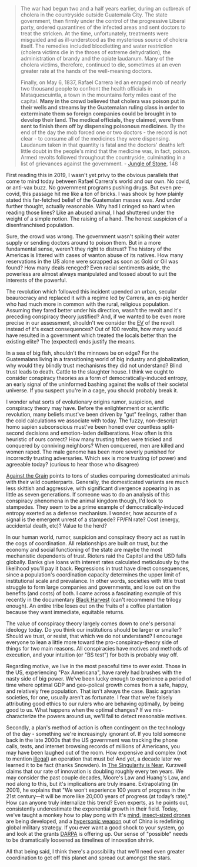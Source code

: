 > The war had begun two and a half years earlier, during an outbreak of cholera in the countryside outside Guatemala City. The state government, then firmly under the control of the progressive Liberal party, ordered quarantines of the infected areas and sent doctors to treat the stricken. At the time, unfortunately, treatments were misguided and as ill-understood as the mysterious source of cholera itself. The remedies included bloodletting and water restriction (cholera victims die in the throes of extreme dehydration), the administration of brandy and the opiate laudanum. Many of the cholera victims, therefore, continued to die, sometimes at an even greater rate at the hands of the well-meaning doctors.
>
> Finally, on May 6, 1837, Rafael Carrera led an enraged mob of nearly two thousand people to confront the health officials in Mataquescuintla, a town in the mountains forty miles east of the capital. **Many in the crowd believed that cholera was poison put in their wells and streams by the Guatemalan ruling class in order to exterminate them so foreign companies could be brought in to develop their land. The medical officials, they claimed, were then sent to finish them off by dispensing poisonous medicines.** By the end of the day the mob forced one or two doctors - the record is not clear - to consume all of the medicines they were dispensing. Laudanum taken in that quantity is fatal and the doctors' deaths left little doubt in the people's mind that the medicine was, in fact, poison. Armed revolts followed throughout the countryside, culminating in a list of grievances against the government. - [Jungle of Stone](https://www.bookpeople.com/book/9780062407405), 148

First reading this in 2019, I wasn't yet privy to the obvious parallels that come to mind today between Rafael Carrera's world and our own. No covid, or anti-vax buzz. No government programs pushing drugs. But even pre-covid, this passage hit me like a ton of bricks. I was shook by how plainly stated this far-fetched belief of the Guatemalan masses was. And under further thought, actually reasonable. Why had I cringed so hard when reading those lines? Like an abused animal, I had shuttered under the weight of a simple notion. The raising of a hand. The honest suspicion of a disenfranchised population.

Sure, the crowd was wrong. The government wasn't spiking their water supply or sending doctors around to poison them. But in a more fundamental sense, weren't they right to distrust? The history of the Americas is littered with cases of wanton abuse of its natives. How many reservations in the US alone were scrapped as soon as Gold or Oil was found? How many deals reneged? Even racial sentiments aside, the powerless are almost always manipulated and tossed about to suit the interests of the powerful.

The revolution which followed this incident upended an urban, secular beaurocracy and replaced it with a regime led by Carrera, an ex-pig herder who had much more in common with the rural, religious population. Assuming they fared better under his direction, wasn't the revolt and it's preceding conspiracy theory justified? And, if we wanted to be even more precise in our assessment, shouldn't we consider the [EV](https://www.investopedia.com/terms/e/expected-value.asp) of the revolt instead of it's exact consequences? Out of 100 revolts, how many would have resulted in a government which treated the locals better than the existing elite? The (expected) ends justify the means.

In a sea of big fish, shouldn't the minnows be on edge? For the Guatemalans living in a transitioning world of big industry and globalization, why would they blindly trust mechanisms they did not understand? Blind trust leads to death. Cattle to the slaughter house. I think we ought to consider conspiracy theories as a form of democratically-induced entropy, an early signal of the uninformed bashing against the walls of their societal universe. If you suspect you're in a cage, you should probably break it.

I wonder what sorts of evolutionary origins rumor, suspicion, and conspiracy theory may have. Before the enlightenment or scientific revolution, many beliefs must've been driven by "gut" feelings, rather than the cold calculations we associate with today. The fuzzy, non-descript homo sapien subconscious must've been honed over countless split-second decisions and emotion-laden deliberations. How often is this heuristic of ours correct? How many trusting tribes were tricked and conquered by conniving neighbors? When conquered, men are killed and women raped. The male genome has been more severly punished for incorrectly trusting adversaries. Which sex is more trusting (of power) and agreeable today? (curious to hear those who disagree)

[Against the Grain](https://en.wikipedia.org/wiki/Against_the_Grain:_A_Deep_History_of_the_Earliest_States) points to tons of studies comparing domesticated animals with their wild counterparts. Generally, the domesticated variants are much less skittish and aggressive, with significant divergence appearing in as little as seven generations. If someone was to do an analysis of this conspiracy phenomena in the animal kingdom though, I'd look to stampedes. They seem to be a prime example of democratically-induced entropy exerted as a defense mechanism. I wonder, how accurate of a signal is the emergent unrest of a stampede? FP/FN rate? Cost (energy, accidental death, etc)? Value to the herd? 

In our human world, rumor, suspicion and conspiracy theory act as rust in the cogs of coordination. All relationships are built on trust, but the economy and social functioning of the state are maybe the most mechanistic dependents of trust. Rioters raid the Capitol and the USD falls globally. Banks give loans with interest rates calculated meticulously by the likelihood you'll pay it back. Regressions in trust have direct consequences, since a population's coordination capacity determines the upper limit of institutional scale and prevalance. In other words, societies with little trust struggle to form large companies and governments, and lose out on the benefits (and costs) of both. I came across a fascinating example of this recently in the documentary [Black Harvest](https://en.wikipedia.org/wiki/Black_Harvest_(1992_film)) (can't recommend the trilogy enough). An entire tribe loses out on the fruits of a coffee plantation because they want immediate, equitable returns.

The value of conspiracy theory largely comes down to one's personal ideology today. Do you think our institutions should be larger or smaller? Should we trust, or resist, that which we do not understand? I encourage everyone to lean a little more toward the pro-conspiracy-theory side of things for two main reasons. All conspiracies have motives and methods of execution, and your intuition (or "BS test") for both is probably way off. 

Regarding motive, we live in the most peaceful time to ever exist. Those in the US, experiencing "Pax Americana", have rarely had brushes with the nasty side of big power. We've been lucky enough to experience a period of time where optimal GDP and geo-polical growth comes from a safe, happy, and relatively free population. That isn't always the case. Basic agrarian societies, for one, usually aren't as fortunate. I fear that we're falsely attributing good ethics to our rulers who are behaving optimally, by being good to us. What happens when the optimal changes? If we mis-characterize the powers around us, we'll fail to detect reasonable motives. 

Secondly, a plan's method of action is often contingent on the technology of the day - something we're increasingly ignorant of. If you told someone back in the late 2000s that the US government was tracking the phone calls, texts, and internet browsing records of millions of Americans, you may have been laughed out of the room. How expensive and complex (not to mention [illegal](https://www.reuters.com/article/us-usa-nsa-spying/u-s-court-mass-surveillance-program-exposed-by-snowden-was-illegal-idUSKBN25T3CK)) an operation that must be! And yet, a decade later we learned it to be fact (thanks Snowden). In [The Singularity is Near](https://en.wikipedia.org/wiki/The_Singularity_Is_Near), Kurzweil claims that our rate of innovation is doubling roughly every ten years. We may consider the past couple decades, Moore's Law and Huang's Law, and nod along to this, but it's implications are truly insane. Extrapolating (in 2001), he explains that "We won’t experience 100 years of progress in the 21st century—it will be more like 20,000 years of progress (at today’s rate)."  How can anyone truly internalize this trend? Even experts, as he points out, consistently underestimate the exponential growth in their field. Today, we've taught a monkey how to play pong with it's [mind](https://youtu.be/2rXrGH52aoM), [insect-sized drones](https://youtu.be/50_kK9phHy8) are being developed, and a [hypersonic weapon](https://www.bloomberg.com/news/articles/2021-11-22/china-launched-missile-from-hypersonic-weapon-in-july-ft-says) out of China is redefining global military strategy. If you ever want a good shock to your system, go and look at the grants [DARPA](https://www.darpa.mil/work-with-us/opportunities) is offering up. Our sense of "possible" needs to be dramatically loosened as timelines of innovation shrink.

All that being said, I think there's a possibility that we'll need even greater coordination to get off this planet and spread out amongst the stars.
